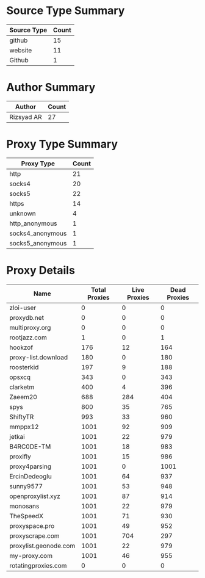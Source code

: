 # Source Type Summary

| Source Type | Count |
|-------------|-------|
| github | 15 |
| website | 11 |
| Github | 1 |


# Author Summary

| Author | Count |
|--------|-------|
| Rizsyad AR | 27 |


# Proxy Type Summary

| Proxy Type | Count |
|------------|-------|
| http | 21 |
| socks4 | 20 |
| socks5 | 22 |
| https | 14 |
| unknown | 4 |
| http_anonymous | 1 |
| socks4_anonymous | 1 |
| socks5_anonymous | 1 |


# Proxy Details

| Name | Total Proxies | Live Proxies | Dead Proxies |
|------|---------------|--------------|---------------|
| zloi-user | 0 | 0 | 0 |
| proxydb.net | 0 | 0 | 0 |
| multiproxy.org | 0 | 0 | 0 |
| rootjazz.com | 1 | 0 | 1 |
| hookzof | 176 | 12 | 164 |
| proxy-list.download | 180 | 0 | 180 |
| roosterkid | 197 | 9 | 188 |
| opsxcq | 343 | 0 | 343 |
| clarketm | 400 | 4 | 396 |
| Zaeem20 | 688 | 284 | 404 |
| spys | 800 | 35 | 765 |
| ShiftyTR | 993 | 33 | 960 |
| mmppx12 | 1001 | 92 | 909 |
| jetkai | 1001 | 22 | 979 |
| B4RC0DE-TM | 1001 | 18 | 983 |
| proxifly | 1001 | 15 | 986 |
| proxy4parsing | 1001 | 0 | 1001 |
| ErcinDedeoglu | 1001 | 64 | 937 |
| sunny9577 | 1001 | 53 | 948 |
| openproxylist.xyz | 1001 | 87 | 914 |
| monosans | 1001 | 22 | 979 |
| TheSpeedX | 1001 | 71 | 930 |
| proxyspace.pro | 1001 | 49 | 952 |
| proxyscrape.com | 1001 | 704 | 297 |
| proxylist.geonode.com | 1001 | 22 | 979 |
| my-proxy.com | 1001 | 46 | 955 |
| rotatingproxies.com | 0 | 0 | 0 |
